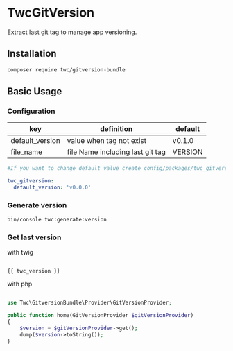 # TwcGitVersion

Extract last git tag to manage app versioning.

## Installation

```bash
composer require twc/gitversion-bundle
```

## Basic Usage

### Configuration

| key             | definition                                    | default       |
|-----------------|-----------------------------------------------|---------------|
| default_version | value when tag not exist                      | v0.1.0        |
| file_name       | file Name including last git tag | VERSION |

```yaml
#If you want to change default value create config/packages/twc_gitversion.yaml

twc_gitversion:
  default_version: 'v0.0.0'

```

### Generate version

```bash
bin/console twc:generate:version
```

### Get last version

with twig

```twig

{{ twc_version }}

```

with php

```php

use Twc\GitversionBundle\Provider\GitVersionProvider;

public function home(GitVersionProvider $gitVersionProvider)
{ 
    $version = $gitVersionProvider->get();
    dump($version->toString());
}
```




